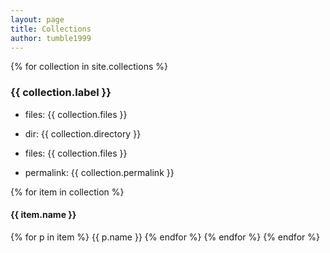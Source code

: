 ```yaml
---
layout: page
title: Collections
author: tumble1999
---
```


{% for collection in site.collections %}
### {{ collection.label }}
* files: {{ collection.files }}

* dir: {{ collection.directory }}

* files: {{ collection.files }}

* permalink: {{ collection.permalink }}

{% for item in collection %}
#### {{ item.name }}
{% for p in item %}
{{ p.name }}
{% endfor %}
{% endfor %}
{% endfor %}
